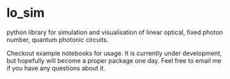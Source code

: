 # lo_sim
python library for simulation and visualisation of linear optical, fixed photon number, quantum photonic circuits.

Checkout example notebooks for usage. It is currently under development, but hopefully will become a proper package one day. Feel free to email me if you have any questions about it.

